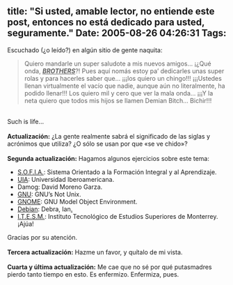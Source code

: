 title: "Si usted, amable lector, no entiende este post, entonces no está dedicado para usted, seguramente."
Date: 2005-08-26 04:26:31
Tags: 
---
<p>Escuchado (¿o leído?) en algún sitio de gente naquita:<br/></p>
<blockquote>Quiero mandarle un super saludote a mis nuevos amigos&#8230; ¡¿Qué onda, <u><em><strong>BROTHERS</strong></em></u>?!
Pues aquí nomás estoy pa&#8217; dedicarles unas super rolas y para hacerles
saber que&#8230; ¡¡¡los quiero un chingo!!! ¡¡¡Ustedes llenan virtualmente
el vacío que nadie, aunque aún no literalmente, ha podido llenar!!! Los
quiero mil y cero que ver la mala onda&#8230; ¡¡¡Y la neta quiero que todos
mis hijos se llamen Demian Bitch&#8230; Bichir!!!<br/>
</blockquote>
<br/>
Such is life&#8230;<br/><br/><strong>Actualización:</strong> ¿La gente realmente sabrá el significado de las siglas y acrónimos que utiliza? ¿O sólo se usan por que «se ve chido»?<br/><br/><strong>Segunda actualización:</strong> Hagamos algunos ejercicios sobre este tema:<br/><ul>
<li>
<a href="http://sofia.uia.mx" target="_blank">S.O.F.I.A.</a>: Sistema Orientado a la Formación Integral y al Aprendizaje.</li>
<li>
<a href="http://www.uia.mx" target="_blank">UIA</a>: Universidad Iberoamericana.</li>
<li>Damog: David Moreno Garza.</li>
<li>
<a href="http://www.gnu.org" target="_blank">GNU</a>: GNU&#8217;s Not Unix.</li>
<li>
<a href="http://www.gnome.org" target="_blank">GNOME</a>: GNU Model Object Environment.</li>
<li>
<a href="http://www.debian.org" target="_blank">Debian</a>: Debra, Ian<a href="http://itesm.mx" target="_blank">.</a>
</li>
<li>
<a href="http://itesm.mx" target="_blank">I.T.E.S.M.</a>: Instituto Tecnológico de Estudios Superiores de Monterrey. ¡Ajúa!</li>
</ul>
Gracias por su atención.<br/><br/><strong>Tercera actualización:</strong> Hazme un favor, y quítalo de mi vista.<br/><br/><strong>Cuarta y última actualización:</strong> Me cae que no sé por qué putasmadres pierdo tanto tiempo en esto. Es enfermizo. Enfermiza, pues.<br/><br/><br/><br/>
